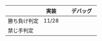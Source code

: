 |  　　　　　  |  実装  |　デバッグ　|
| ----------- | ------ | -------- |
|  勝ち負け判定  |  11/28  | |
|  禁じ手判定　  |    | |
